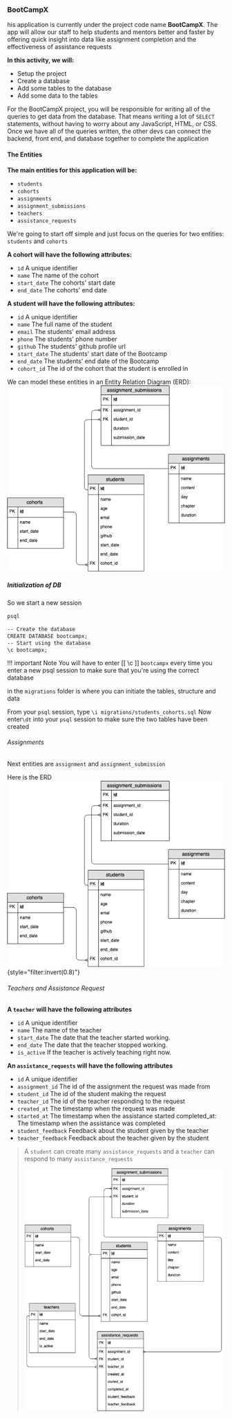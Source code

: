 ### BootCampX

his application is currently under the project code name **BootCampX**. The app will allow our staff to help students and mentors better and faster by offering quick insight into data like assignment completion and the effectiveness of assistance requests


**In this activity, we will:**
- Setup the project
- Create a database
- Add some tables to the database
- Add some data to the tables

For the BootCampX project, you will be responsible for writing all of the queries to get data from the database. That means writing a lot of `SELECT` statements, without having to worry about any JavaScript, HTML, or CSS. Once we have all of the queries written, the other devs can connect the backend, front end, and database together to complete the application

#### The Entities
**The main entities for this application will be:**
- `students`
- `cohorts`
- `assignments`
- `assignment_submissions`
- `teachers`
- `assistance_requests`

We're going to start off simple and just focus on the queries for two entities:
`students` and `cohorts`

**A cohort will have the following attributes:**
- `id` A unique identifier
- `name` The name of the cohort
- `start_date` The cohorts' start date
- `end_date` The cohorts' end date

**A student will have the following attributes:**
- `id` A unique identifier
- `name` The full name of the student
- `email` The students' email address
- `phone` The students' phone number
- `github` The students' github profile url
- `start_date` The students' start date of the Bootcamp
- `end_date` The students' end date of the Bootcamp
- `cohort_id` The id of the cohort that the student is enrolled in

We can model these entities in an Entity Relation Diagram (ERD):
![alt text](image.png)

##### Initialization of DB

So we start a new session

    psql

```postgresql
-- Create the database
CREATE DATABASE bootcampx;
-- Start using the database
\c bootcampx;
```
!!! important Note
    You will have to enter [[ \c ]] `bootcampx` every time you enter a new psql session to make sure that you're using the correct database


in the `migrations` folder is where you can initiate the tables, structure and data

From your `psql` session, type `\i migrations/students_cohorts.sql`
Now enter`\dt` into your `psql` session to make sure the two tables have been created

###### Assignments

Next entities are `assignment` and `assignment_submission`

Here is the ERD
![alt text](image.png){style="filter:invert(0.8)"}

###### Teachers and Assistance Request

**A `teacher` will have the following attributes**

- `id` A unique identifier
- `name` The name of the teacher
- `start_date` The date that the teacher started working.
- `end_date` The date that the teacher stopped working.
- `is_active` If the teacher is actively teaching right now.

**An `assistance_requests` will have the following attributes**
- `id` A unique identifier
- `assignment_id` The id of the assignment the request was made from
- `student_id` The id of the student making the request
- `teacher_id` The id of the teacher responding to the request
- `created_at` The timestamp when the request was made
- `started_at` The timestamp when the assistance started
completed_at: The timestamp when the assistance was completed
- `student_feedback` Feedback about the student given by the teacher
- `teacher_feedback` Feedback about the teacher given by the student

> A `student` can create many `assistance_requests` and a `teacher` can respond to many `assistance_requests`
>
> ![alt text](image-1.png)